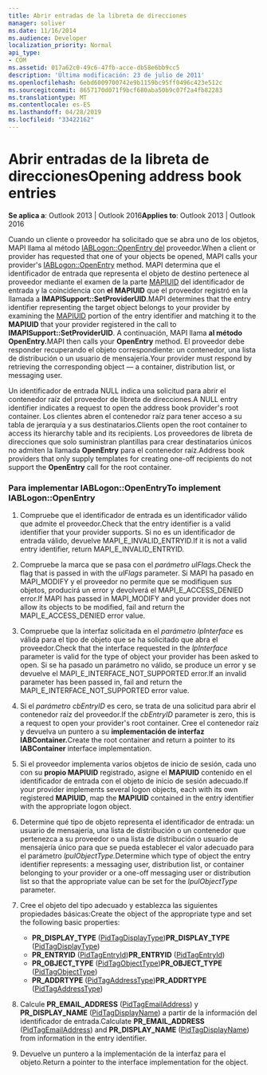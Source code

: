 ```yaml
---
title: Abrir entradas de la libreta de direcciones
manager: soliver
ms.date: 11/16/2014
ms.audience: Developer
localization_priority: Normal
api_type:
- COM
ms.assetid: 017a62c0-49c6-47fb-acce-db58e6bb9cc5
description: 'Última modificación: 23 de julio de 2011'
ms.openlocfilehash: 6ebd6009700742e9b1159bc95ff0496c423e512c
ms.sourcegitcommit: 8657170d071f9bcf680aba50b9c07f2a4fb82283
ms.translationtype: MT
ms.contentlocale: es-ES
ms.lasthandoff: 04/28/2019
ms.locfileid: "33422162"
---
```

# <a name="opening-address-book-entries"></a><span data-ttu-id="9c574-103">Abrir entradas de la libreta de direcciones</span><span class="sxs-lookup"><span data-stu-id="9c574-103">Opening address book entries</span></span>

<span data-ttu-id="9c574-104">**Se aplica a**: Outlook 2013 | Outlook 2016</span><span class="sxs-lookup"><span data-stu-id="9c574-104">**Applies to**: Outlook 2013 | Outlook 2016</span></span> 
  
<span data-ttu-id="9c574-105">Cuando un cliente o proveedor ha solicitado que se abra uno de los objetos, MAPI llama al método [IABLogon::OpenEntry del](iablogon-openentry.md) proveedor.</span><span class="sxs-lookup"><span data-stu-id="9c574-105">When a client or provider has requested that one of your objects be opened, MAPI calls your provider's [IABLogon::OpenEntry](iablogon-openentry.md) method.</span></span> <span data-ttu-id="9c574-106">MAPI determina que el identificador de entrada que representa el objeto de destino pertenece al proveedor mediante el examen de la parte [MAPIUID](mapiuid.md) del identificador de entrada y la coincidencia con **el MAPIUID** que el proveedor registró en la llamada a **IMAPISupport::SetProviderUID**.</span><span class="sxs-lookup"><span data-stu-id="9c574-106">MAPI determines that the entry identifier representing the target object belongs to your provider by examining the [MAPIUID](mapiuid.md) portion of the entry identifier and matching it to the **MAPIUID** that your provider registered in the call to **IMAPISupport::SetProviderUID**.</span></span> <span data-ttu-id="9c574-107">A continuación, MAPI llama **al método OpenEntry.**</span><span class="sxs-lookup"><span data-stu-id="9c574-107">MAPI then calls your **OpenEntry** method.</span></span> <span data-ttu-id="9c574-108">El proveedor debe responder recuperando el objeto correspondiente: un contenedor, una lista de distribución o un usuario de mensajería.</span><span class="sxs-lookup"><span data-stu-id="9c574-108">Your provider must respond by retrieving the corresponding object — a container, distribution list, or messaging user.</span></span> 
  
<span data-ttu-id="9c574-109">Un identificador de entrada NULL indica una solicitud para abrir el contenedor raíz del proveedor de libreta de direcciones.</span><span class="sxs-lookup"><span data-stu-id="9c574-109">A NULL entry identifier indicates a request to open the address book provider's root container.</span></span> <span data-ttu-id="9c574-110">Los clientes abren el contenedor raíz para tener acceso a su tabla de jerarquía y a sus destinatarios.</span><span class="sxs-lookup"><span data-stu-id="9c574-110">Clients open the root container to access its hierarchy table and its recipients.</span></span> <span data-ttu-id="9c574-111">Los proveedores de libreta de direcciones que solo suministran plantillas para crear destinatarios únicos no admiten la llamada **OpenEntry** para el contenedor raíz.</span><span class="sxs-lookup"><span data-stu-id="9c574-111">Address book providers that only supply templates for creating one-off recipients do not support the **OpenEntry** call for the root container.</span></span> 
  
### <a name="to-implement-iablogonopenentry"></a><span data-ttu-id="9c574-112">Para implementar IABLogon::OpenEntry</span><span class="sxs-lookup"><span data-stu-id="9c574-112">To implement IABLogon::OpenEntry</span></span>
  
1. <span data-ttu-id="9c574-113">Compruebe que el identificador de entrada es un identificador válido que admite el proveedor.</span><span class="sxs-lookup"><span data-stu-id="9c574-113">Check that the entry identifier is a valid identifier that your provider supports.</span></span> <span data-ttu-id="9c574-114">Si no es un identificador de entrada válido, devuelve MAPI_E_INVALID_ENTRYID.</span><span class="sxs-lookup"><span data-stu-id="9c574-114">If it is not a valid entry identifier, return MAPI_E_INVALID_ENTRYID.</span></span> 
    
2. <span data-ttu-id="9c574-115">Compruebe la marca que se pasa con el _parámetro ulFlags._</span><span class="sxs-lookup"><span data-stu-id="9c574-115">Check the flag that is passed in with the  _ulFlags_ parameter.</span></span> <span data-ttu-id="9c574-116">Si MAPI ha pasado en MAPI_MODIFY y el proveedor no permite que se modifiquen sus objetos, producirá un error y devolverá el MAPI_E_ACCESS_DENIED error.</span><span class="sxs-lookup"><span data-stu-id="9c574-116">If MAPI has passed in MAPI_MODIFY and your provider does not allow its objects to be modified, fail and return the MAPI_E_ACCESS_DENIED error value.</span></span> 
    
3. <span data-ttu-id="9c574-117">Compruebe que la interfaz solicitada en el  _parámetro lpInterface_ es válida para el tipo de objeto que se ha solicitado que abra el proveedor.</span><span class="sxs-lookup"><span data-stu-id="9c574-117">Check that the interface requested in the  _lpInterface_ parameter is valid for the type of object your provider has been asked to open.</span></span> <span data-ttu-id="9c574-118">Si se ha pasado un parámetro no válido, se produce un error y se devuelve el MAPI_E_INTERFACE_NOT_SUPPORTED error.</span><span class="sxs-lookup"><span data-stu-id="9c574-118">If an invalid parameter has been passed in, fail and return the MAPI_E_INTERFACE_NOT_SUPPORTED error value.</span></span> 
    
4. <span data-ttu-id="9c574-119">Si el  _parámetro cbEntryID_ es cero, se trata de una solicitud para abrir el contenedor raíz del proveedor.</span><span class="sxs-lookup"><span data-stu-id="9c574-119">If the  _cbEntryID_ parameter is zero, this is a request to open your provider's root container.</span></span> <span data-ttu-id="9c574-120">Cree el contenedor raíz y devuelva un puntero a su **implementación de interfaz IABContainer.**</span><span class="sxs-lookup"><span data-stu-id="9c574-120">Create the root container and return a pointer to its **IABContainer** interface implementation.</span></span> 
    
5. <span data-ttu-id="9c574-121">Si el proveedor implementa varios objetos de inicio de sesión, cada uno con su **propio MAPIUID** registrado, asigne el **MAPIUID** contenido en el identificador de entrada con el objeto de inicio de sesión adecuado.</span><span class="sxs-lookup"><span data-stu-id="9c574-121">If your provider implements several logon objects, each with its own registered **MAPIUID**, map the **MAPIUID** contained in the entry identifier with the appropriate logon object.</span></span> 
    
6. <span data-ttu-id="9c574-122">Determine qué tipo de objeto representa el identificador de entrada: un usuario de mensajería, una lista de distribución o un contenedor que pertenezca a su proveedor o una lista de distribución o usuario de mensajería único para que se pueda establecer el valor adecuado para el parámetro _lpulObjectType._</span><span class="sxs-lookup"><span data-stu-id="9c574-122">Determine which type of object the entry identifier represents: a messaging user, distribution list, or container belonging to your provider or a one-off messaging user or distribution list so that the appropriate value can be set for the  _lpulObjectType_ parameter.</span></span> 
    
7. <span data-ttu-id="9c574-123">Cree el objeto del tipo adecuado y establezca las siguientes propiedades básicas:</span><span class="sxs-lookup"><span data-stu-id="9c574-123">Create the object of the appropriate type and set the following basic properties:</span></span>
    
    - <span data-ttu-id="9c574-124">**PR_DISPLAY_TYPE** ([PidTagDisplayType](pidtagdisplaytype-canonical-property.md))</span><span class="sxs-lookup"><span data-stu-id="9c574-124">**PR_DISPLAY_TYPE** ([PidTagDisplayType](pidtagdisplaytype-canonical-property.md))</span></span>
    - <span data-ttu-id="9c574-125">**PR_ENTRYID** ([PidTagEntryId](pidtagentryid-canonical-property.md))</span><span class="sxs-lookup"><span data-stu-id="9c574-125">**PR_ENTRYID** ([PidTagEntryId](pidtagentryid-canonical-property.md))</span></span>
    - <span data-ttu-id="9c574-126">**PR_OBJECT_TYPE** ([PidTagObjectType](pidtagobjecttype-canonical-property.md))</span><span class="sxs-lookup"><span data-stu-id="9c574-126">**PR_OBJECT_TYPE** ([PidTagObjectType](pidtagobjecttype-canonical-property.md))</span></span>
    - <span data-ttu-id="9c574-127">**PR_ADDRTYPE** ([PidTagAddressType](pidtagaddresstype-canonical-property.md))</span><span class="sxs-lookup"><span data-stu-id="9c574-127">**PR_ADDRTYPE** ([PidTagAddressType](pidtagaddresstype-canonical-property.md))</span></span>
    
8. <span data-ttu-id="9c574-128">Calcule **PR_EMAIL_ADDRESS** ([PidTagEmailAddress](pidtagemailaddress-canonical-property.md)) y **PR_DISPLAY_NAME** ([PidTagDisplayName](pidtagdisplayname-canonical-property.md)) a partir de la información del identificador de entrada.</span><span class="sxs-lookup"><span data-stu-id="9c574-128">Calculate **PR_EMAIL_ADDRESS** ([PidTagEmailAddress](pidtagemailaddress-canonical-property.md)) and **PR_DISPLAY_NAME** ([PidTagDisplayName](pidtagdisplayname-canonical-property.md)) from information in the entry identifier.</span></span>
    
9. <span data-ttu-id="9c574-129">Devuelve un puntero a la implementación de la interfaz para el objeto.</span><span class="sxs-lookup"><span data-stu-id="9c574-129">Return a pointer to the interface implementation for the object.</span></span> 
    

